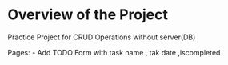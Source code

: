 # Overview of the Project
Practice Project for CRUD Operations without server(DB)

Pages:
    - Add TODO Form with task name , tak date ,iscompleted